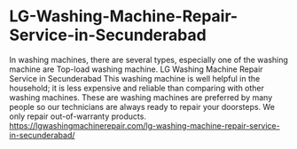 # LG-Washing-Machine-Repair-Service-in-Secunderabad
In washing machines, there are several types, especially one of the washing machine are Top-load washing machine. LG Washing Machine Repair Service in Secunderabad This washing machine is well helpful in the household; it is less expensive and reliable than comparing with other washing machines. These are washing machines are preferred by many people so our technicians are always ready to repair your doorsteps. We only repair out-of-warranty products. https://lgwashingmachinerepair.com/lg-washing-machine-repair-service-in-secunderabad/
